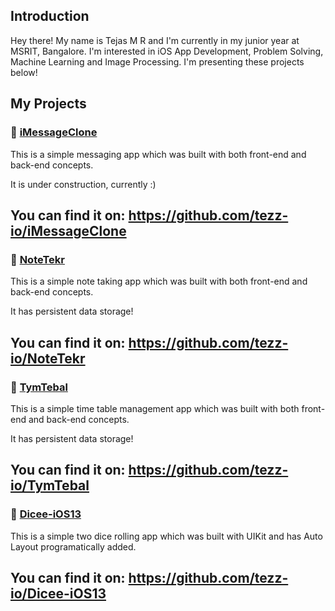 ## Introduction
Hey there! My name is Tejas M R and I'm currently in my junior year at MSRIT, Bangalore. I'm interested in iOS App Development, Problem Solving, Machine Learning and Image Processing. I'm presenting these projects below!
## My Projects

### 💬 [iMessageClone](https://github.com/tezz-io/iMessageClone)
This is a simple messaging app which was built with both front-end and back-end concepts.

It is under construction, currently :)

You can find it on: https://github.com/tezz-io/iMessageClone
---
### 📝 [NoteTekr](https://github.com/tezz-io/NoteTekr)
This is a simple note taking app which was built with both front-end and back-end concepts.

It has persistent data storage!

You can find it on: https://github.com/tezz-io/NoteTekr
---
### 📅 [TymTebal](https://github.com/tezz-io/TymTebal)
This is a simple time table management app which was built with both front-end and back-end concepts.

It has persistent data storage!

You can find it on: https://github.com/tezz-io/TymTebal
---
### 🎲 [Dicee-iOS13](https://github.com/tezz-io/Dicee-iOS13)
This is a simple two dice rolling app which was built with UIKit and has Auto Layout programatically added.

You can find it on: https://github.com/tezz-io/Dicee-iOS13
---
<!--
**tezz-io/tezz-io** is a ✨ _special_ ✨ repository because its `README.md` (this file) appears on your GitHub profile.

Here are some ideas to get you started:

- 🔭 I’m currently working on ...
- 🌱 I’m currently learning ...
- 👯 I’m looking to collaborate on ...
- 🤔 I’m looking for help with ...
- 💬 Ask me about ...
- 📫 How to reach me: ...
- 😄 Pronouns: ...
- ⚡ Fun fact: ...
-->
